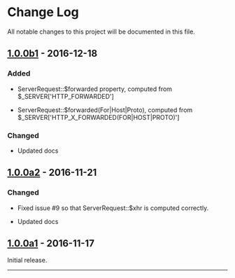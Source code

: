 # Change Log

All notable changes to this project will be documented in this file.


## [1.0.0b1] - 2016-12-18

### Added

- ServerRequest::$forwarded property, computed from
  $_SERVER['HTTP_FORWARDED']

- ServerRequest::$forwarded(For|Host|Proto), computed from
  $_SERVER['HTTP_X_FORWARDED(FOR|HOST|PROTO)']

### Changed

- Updated docs


## [1.0.0a2] - 2016-11-21

### Changed

- Fixed issue #9 so that ServerRequest::$xhr is computed correctly.

- Updated docs

## [1.0.0a1] - 2016-11-17

Initial release.


* * *

[1.0.0b1]: https://gitlab.com/pmjones/ext-request/tags/1.0.0b1
[1.0.0a2]: https://gitlab.com/pmjones/ext-request/tags/1.0.0a2
[1.0.0a1]: https://gitlab.com/pmjones/ext-request/tags/1.0.0a1
